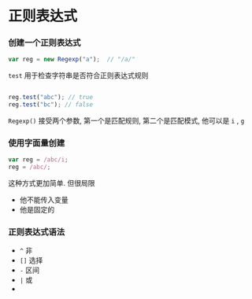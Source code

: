 # 正则表达式

### 创建一个正则表达式

```js
var reg = new Regexp("a");  // "/a/"

```

`test` 用于检查字符串是否符合正则表达式规则

```js

reg.test("abc"); // true
reg.test("bc"); // false

```
`Regexp()` 接受两个参数, 第一个是匹配规则, 第二个是匹配模式, 他可以是 `i` , `g`

### 使用字面量创建

```js
var reg = /abc/i;
reg = /abc/;
```
这种方式更加简单. 但很局限
- 他不能传入变量
- 他是固定的

### 正则表达式语法

- `^` 非
- `[]` 选择
- `-` 区间
- `|` 或
- 